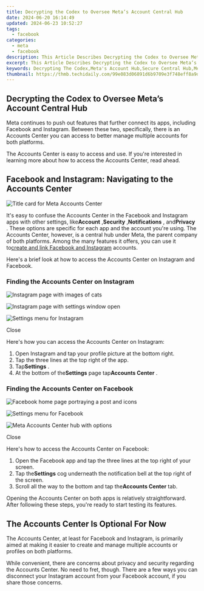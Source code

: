 ```yaml
---
title: Decrypting the Codex to Oversee Meta’s Account Central Hub
date: 2024-06-20 16:14:49
updated: 2024-06-23 10:52:27
tags:
  - facebook
categories:
  - meta
  - facebook
description: This Article Describes Decrypting the Codex to Oversee Meta’s Account Central Hub
excerpt: This Article Describes Decrypting the Codex to Oversee Meta’s Account Central Hub
keywords: Decrypting The Codex,Meta's Account Hub,Secure Central Hub,Metadata Encryption,Overseeing Data Center,Centralized Account Tracking,Key Management Systems
thumbnail: https://thmb.techidaily.com/99e083d06891d6b9709e3f748eff8a9d6ada1ef3054d20b60fdb2ab68b2e719b.png
---
```


## Decrypting the Codex to Oversee Meta’s Account Central Hub

 Meta continues to push out features that further connect its apps, including Facebook and Instagram. Between these two, specifically, there is an Accounts Center you can access to better manage multiple accounts for both platforms.

 The Accounts Center is easy to access and use. If you're interested in learning more about how to access the Accounts Center, read ahead.

## Facebook and Instagram: Navigating to the Accounts Center

![Title card for Meta Accounts Center](https://static1.makeuseofimages.com/wordpress/wp-content/uploads/2022/10/Screenshot_20221003-143112---Copy.jpg)

 It's easy to confuse the Accounts Center in the Facebook and Instagram apps with other settings, like**Account** ,**Security** ,**Notifications** , and**Privacy** . These options are specific for each app and the account you're using. The Accounts Center, however, is a central hub under Meta, the parent company of both platforms. Among the many features it offers, you can use it to[create and link Facebook and Instagram](http://www.makeuseof.com/facebook-instagram-account-center-linked-accounts/) accounts.

 Here's a brief look at how to access the Accounts Center on Instagram and Facebook.

### Finding the Accounts Center on Instagram

![Instagram page with images of cats](https://static1.makeuseofimages.com/wordpress/wp-content/uploads/2022/10/Screenshot_20221003-151629.jpg)

![Instagram page with settings window open](https://static1.makeuseofimages.com/wordpress/wp-content/uploads/2022/10/Screenshot_20221003-151639.jpg)

![Settings menu for Instagram](https://static1.makeuseofimages.com/wordpress/wp-content/uploads/2022/10/Screenshot_20221003-151644.jpg)

Close

Here's how you can access the Accounts Center on Instagram:

1. Open Instagram and tap your profile picture at the bottom right.
2. Tap the three lines at the top right of the app.
3. Tap**Settings** .
4. At the bottom of the**Settings** page tap**Accounts Center** .

### Finding the Accounts Center on Facebook

![Facebook home page portraying a post and icons](https://static1.makeuseofimages.com/wordpress/wp-content/uploads/2022/10/Screenshot_20221003-143300.jpg)

![Settings menu for Facebook](https://static1.makeuseofimages.com/wordpress/wp-content/uploads/2022/10/Screenshot_20221003-143358.jpg)

![Meta Accounts Center hub with options](https://static1.makeuseofimages.com/wordpress/wp-content/uploads/2022/10/Screenshot_20221003-143112.jpg)

Close

Here's how to access the Accounts Center on Facebook:

1. Open the Facebook app and tap the three lines at the top right of your screen.
2. Tap the**Settings** cog underneath the notification bell at the top right of the screen.
3. Scroll all the way to the bottom and tap the**Accounts Center** tab.

 Opening the Accounts Center on both apps is relatively straightforward. After following these steps, you're ready to start testing its features.

## The Accounts Center Is Optional For Now

 The Accounts Center, at least for Facebook and Instagram, is primarily aimed at making it easier to create and manage multiple accounts or profiles on both platforms.

 While convenient, there are concerns about privacy and security regarding the Accounts Center. No need to fret, though. There are a few ways you can disconnect your Instagram account from your Facebook account, if you share those concerns.


<ins class="adsbygoogle"
     style="display:block"
     data-ad-format="autorelaxed"
     data-ad-client="ca-pub-7571918770474297"
     data-ad-slot="1223367746"></ins>



<ins class="adsbygoogle"
     style="display:block"
     data-ad-client="ca-pub-7571918770474297"
     data-ad-slot="8358498916"
     data-ad-format="auto"
     data-full-width-responsive="true"></ins>
